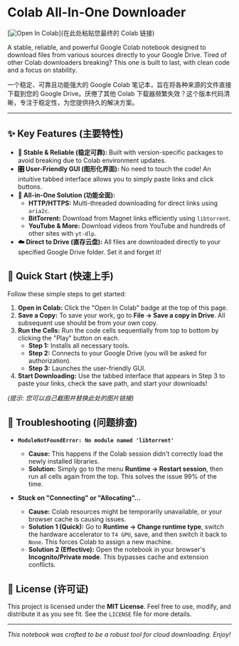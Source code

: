 # Colab All-In-One Downloader

[![Open In Colab](https://colab.research.google.com/assets/colab-badge.svg)](在此处粘贴您最终的 Colab 链接)

A stable, reliable, and powerful Google Colab notebook designed to download files from various sources directly to your Google Drive. Tired of other Colab downloaders breaking? This one is built to last, with clean code and a focus on stability.

一个稳定、可靠且功能强大的 Google Colab 笔记本，旨在将各种来源的文件直接下载到您的 Google Drive。厌倦了其他 Colab 下载器频繁失效？这个版本代码清晰，专注于稳定性，为您提供持久的解决方案。

---

## ✨ Key Features (主要特性)

*   **🚀 Stable & Reliable (稳定可靠):** Built with version-specific packages to avoid breaking due to Colab environment updates.
*   **🎛️ User-Friendly GUI (图形化界面):** No need to touch the code! An intuitive tabbed interface allows you to simply paste links and click buttons.
*   **🔗 All-in-One Solution (功能全面):**
    *   **HTTP/HTTPS:** Multi-threaded downloading for direct links using `aria2c`.
    *   **BitTorrent:** Download from Magnet links efficiently using `libtorrent`.
    *   **YouTube & More:** Download videos from YouTube and hundreds of other sites with `yt-dlp`.
*   **☁️ Direct to Drive (直存云盘):** All files are downloaded directly to your specified Google Drive folder. Set it and forget it!

## 🚀 Quick Start (快速上手)

Follow these simple steps to get started:

1.  **Open in Colab:** Click the "Open In Colab" badge at the top of this page.
2.  **Save a Copy:** To save your work, go to **File -> Save a copy in Drive**. All subsequent use should be from your own copy.
3.  **Run the Cells:** Run the code cells sequentially from top to bottom by clicking the "Play" button on each.
    *   **Step 1:** Installs all necessary tools.
    *   **Step 2:** Connects to your Google Drive (you will be asked for authorization).
    *   **Step 3:** Launches the user-friendly GUI.
4.  **Start Downloading:** Use the tabbed interface that appears in Step 3 to paste your links, check the save path, and start your downloads!

 
*(提示: 您可以自己截图并替换此处的图片链接)*


## 🔧 Troubleshooting (问题排查)

*   **`ModuleNotFoundError: No module named 'libtorrent'`**
    *   **Cause:** This happens if the Colab session didn't correctly load the newly installed libraries.
    *   **Solution:** Simply go to the menu **Runtime -> Restart session**, then run all cells again from the top. This solves the issue 99% of the time.

*   **Stuck on "Connecting" or "Allocating"...**
    *   **Cause:** Colab resources might be temporarily unavailable, or your browser cache is causing issues.
    *   **Solution 1 (Quick):** Go to **Runtime -> Change runtime type**, switch the hardware accelerator to `T4 GPU`, save, and then switch it back to `None`. This forces Colab to assign a new machine.
    *   **Solution 2 (Effective):** Open the notebook in your browser's **Incognito/Private mode**. This bypasses cache and extension conflicts.

## 📄 License (许可证)

This project is licensed under the **MIT License**. Feel free to use, modify, and distribute it as you see fit. See the `LICENSE` file for more details.

---
*This notebook was crafted to be a robust tool for cloud downloading. Enjoy!*